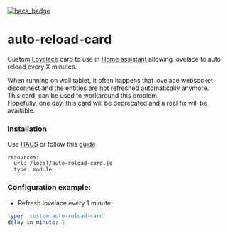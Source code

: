 [![hacs_badge](https://img.shields.io/badge/HACS-Default-orange.svg?style=for-the-badge)](https://github.com/hacs/integration)  

# auto-reload-card
Custom [Lovelace](https://www.home-assistant.io/lovelace) card to use in [Home assistant](https://www.home-assistant.io/) allowing lovelace to auto reload every X minutes.

When running on wall tablet, it often happens that lovelace websocket disconnect and the entities are not refreshed automatically anymore.  
This card, can be used to workaround this problem.  
Hopefully, one day, this card will be deprecated and a real fix will be available.  

### Installation
Use [HACS](https://hacs.xyz/) or follow this [guide](https://github.com/thomasloven/hass-config/wiki/Lovelace-Plugins)

```
resources:
  url: /local/auto-reload-card.js
  type: module
```

### Configuration example:

 - Refresh lovelace every 1 minute:
```yaml
type: 'custom:auto-reload-card'
delay_in_minute: 1
```
